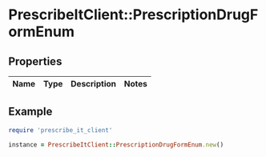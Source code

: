 # PrescribeItClient::PrescriptionDrugFormEnum

## Properties

| Name | Type | Description | Notes |
| ---- | ---- | ----------- | ----- |

## Example

```ruby
require 'prescribe_it_client'

instance = PrescribeItClient::PrescriptionDrugFormEnum.new()
```

